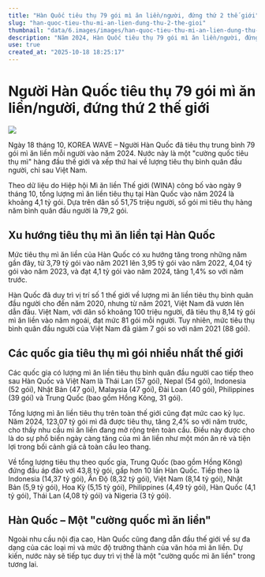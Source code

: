 ```yaml
---
title: "Hàn Quốc tiêu thụ 79 gói mì ăn liền/người, đứng thứ 2 thế giới"
slug: "han-quoc-tieu-thu-mi-an-lien-dung-thu-2-the-gioi"
thumbnail: "data/6.images/images/han-quoc-tieu-thu-mi-an-lien-dung-thu-2-the-gioi.webp"
description: "Năm 2024, Hàn Quốc tiêu thụ 79 gói mì ăn liền/người, đứng thứ hai thế giới sau Việt Nam. Nhu cầu mì gói toàn cầu tăng cao do giá cả leo thang."
use: true
created_at: "2025-10-18 18:25:17"
---
```


# Người Hàn Quốc tiêu thụ 79 gói mì ăn liền/người, đứng thứ 2 thế giới

![](/images/20251018-03604059-clc_korea-000-1-view.webp)

Ngày 18 tháng 10, KOREA WAVE – Người Hàn Quốc đã tiêu thụ trung bình 79 gói mì ăn liền mỗi người vào năm 2024. Nước này là một "cường quốc tiêu thụ mì" hàng đầu thế giới và xếp thứ hai về lượng tiêu thụ bình quân đầu người, chỉ sau Việt Nam.

Theo dữ liệu do Hiệp hội Mì ăn liền Thế giới (WINA) công bố vào ngày 9 tháng 10, tổng lượng mì ăn liền tiêu thụ tại Hàn Quốc vào năm 2024 là khoảng 4,1 tỷ gói. Dựa trên dân số 51,75 triệu người, số gói mì tiêu thụ hàng năm bình quân đầu người là 79,2 gói.

## Xu hướng tiêu thụ mì ăn liền tại Hàn Quốc

Mức tiêu thụ mì ăn liền của Hàn Quốc có xu hướng tăng trong những năm gần đây, từ 3,79 tỷ gói vào năm 2021 lên 3,95 tỷ gói vào năm 2022, 4,04 tỷ gói vào năm 2023, và đạt 4,1 tỷ gói vào năm 2024, tăng 1,4% so với năm trước.

Hàn Quốc đã duy trì vị trí số 1 thế giới về lượng mì ăn liền tiêu thụ bình quân đầu người cho đến năm 2020, nhưng từ năm 2021, Việt Nam đã vươn lên dẫn đầu. Việt Nam, với dân số khoảng 100 triệu người, đã tiêu thụ 8,14 tỷ gói mì ăn liền vào năm ngoái, đạt mức 81 gói mỗi người. Tuy nhiên, mức tiêu thụ bình quân đầu người của Việt Nam đã giảm 7 gói so với năm 2021 (88 gói).

## Các quốc gia tiêu thụ mì gói nhiều nhất thế giới

Các quốc gia có lượng mì ăn liền tiêu thụ bình quân đầu người cao tiếp theo sau Hàn Quốc và Việt Nam là Thái Lan (57 gói), Nepal (54 gói), Indonesia (52 gói), Nhật Bản (47 gói), Malaysia (47 gói), Đài Loan (40 gói), Philippines (39 gói) và Trung Quốc (bao gồm Hồng Kông, 31 gói).

Tổng lượng mì ăn liền tiêu thụ trên toàn thế giới cũng đạt mức cao kỷ lục. Năm 2024, 123,07 tỷ gói mì đã được tiêu thụ, tăng 2,4% so với năm trước, cho thấy nhu cầu mì ăn liền đang mở rộng trên toàn cầu. Điều này được cho là do sự phổ biến ngày càng tăng của mì ăn liền như một món ăn rẻ và tiện lợi trong bối cảnh giá cả toàn cầu leo thang.

Về tổng lượng tiêu thụ theo quốc gia, Trung Quốc (bao gồm Hồng Kông) đứng đầu áp đảo với 43,8 tỷ gói, gấp hơn 10 lần Hàn Quốc. Tiếp theo là Indonesia (14,37 tỷ gói), Ấn Độ (8,32 tỷ gói), Việt Nam (8,14 tỷ gói), Nhật Bản (5,9 tỷ gói), Hoa Kỳ (5,15 tỷ gói), Philippines (4,49 tỷ gói), Hàn Quốc (4,1 tỷ gói), Thái Lan (4,08 tỷ gói) và Nigeria (3 tỷ gói).

## Hàn Quốc – Một "cường quốc mì ăn liền"

Ngoài nhu cầu nội địa cao, Hàn Quốc cũng đang dẫn đầu thế giới về sự đa dạng của các loại mì và mức độ trưởng thành của văn hóa mì ăn liền. Dự kiến, nước này sẽ tiếp tục duy trì vị thế là một "cường quốc mì ăn liền" trong tương lai.